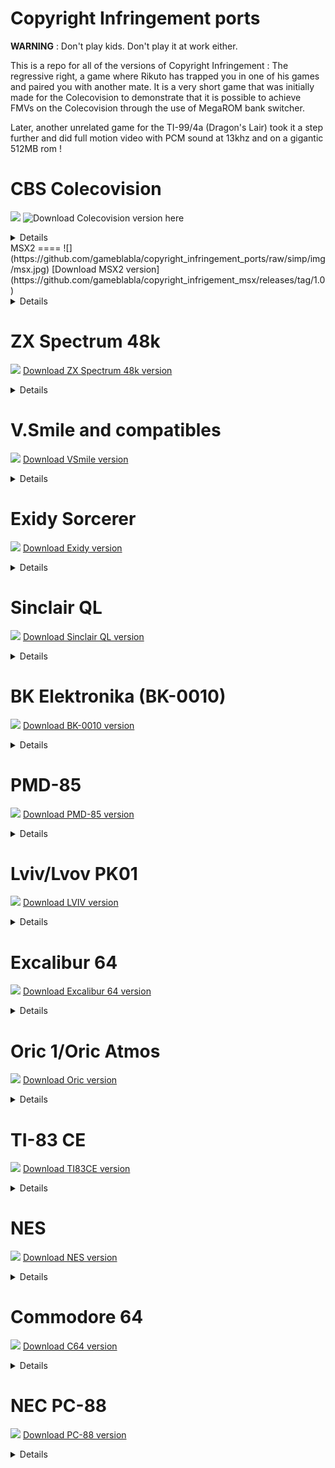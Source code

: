 Copyright Infringement  ports
==========================================
**WARNING** : Don't play kids. Don't play it at work either.

This is a repo for all of the versions of Copyright Infringement : The regressive right,
a game where Rikuto has trapped you in one of his games and paired you with another mate.
It is a very short game that was initially made for the Colecovision to demonstrate that it is possible
to achieve FMVs on the Colecovision through the use of MegaROM bank switcher.

Later, another unrelated game for the TI-99/4a (Dragon's Lair) took it a step further
and did full motion video with PCM sound at 13khz and on a gigantic 512MB rom !


CBS Colecovision
=================
![](https://github.com/gameblabla/copyright_infringement_ports/raw/simp/img/cbs.jpg)
![Download Colecovision version here](https://github.com/gameblabla/copyright_infringement/raw/master/game_buk.rom)
<details>
This was the initial port of the game.
No speech, the image quality is decent and it wasn't too hard once i figured out that i could write to the VDP memory directly.
I tried to post the game on AtariAge and it did bring up a good discussion about FMVs and taking it further before it was taken down.

This is so far the only port to use sprites for the HUD as the other ones so far don't use it.
</details>
MSX2
====
![](https://github.com/gameblabla/copyright_infringement_ports/raw/simp/img/msx.jpg)
[Download MSX2 version](https://github.com/gameblabla/copyright_infrigement_msx/releases/tag/1.0)

<details>
This was the next port years later after the Colecovision version.
I added speech for the intro, used screen 5 for the graphics and i think other than that, it's quite pleasing to look at.

Why the MSX ? Originally i wanted to do a straight port of the Colecovision as the two share the same VDP (at least for MSX1).
However i thought it would be a shame to restrict myself to MSX1 and i also encountered an issue with ASCII16 that is said to have a 512kb limit on real hardware.
I did not want to risk real hardware compatibility while i wait for my MSX2 to arrive so this version is MSX2 only.

I also did consider an MSX2+ version but pushing YJK frames at decent speeds on it will be very challenging
and i want to avoid requiring a boosted Z80 like on Panasonic's models or even a TurboR
so this version will have to wait for one.

This one does not use sprites unlike the Colecovision : only a part of the screen is being refreshed.
The other reason is that, while i could make sprites work on MSX1, they work differently on MSX2.

However if i work on an MSX1 port, i will have to use sprites again due to the color attribute potentially
clashing with the nature of the game.
</details>

ZX Spectrum 48k
===============
![](https://github.com/gameblabla/copyright_infringement_ports/raw/simp/img/spectrum.jpg)
[Download ZX Spectrum 48k version](https://github.com/gameblabla/copyright_infringement_ports/releases/tag/1.0)
<details>
I wanted to make something for the ZX spectrum (i did make a very simplistic game a long time ago for it called Red Square) so i decided i should experiment with this.
The ZX Spectrum is quite barebones : a CPU and a screen buffer arranged in a strange way.
However, unlike other platforms, it's pretty good at this job considering its specs and the 3D games on Spectrum performed better than their MSX counterpart.
The spectrum is essentially an upgraded ZX81 with a color attribute table and more memory.

This port was more challenging than i thought it would be.
Originally i wanted this to be a cartridge game but z88dk does not support bank switching and i'm not aware of anyone attempting that
except through some custom assembly. I estimated that i could only fit 3-5 compressed frames at best.
Needless to say, i gave up on that idea and instead went the casette route.

However, going the casette way means that you are being limited by the amount of memory that's on the computer.
Even on a ZX Spectrum 128, it's still 64kb unless you do bank switching.
For now, i decided to target the 48k model and use ZX1 compression as it is the fastest algo on the ZX spectrum.

I also attempted to combine it further with RCS but results show the two combinaison are too slow for FMVs
so went back to simply using ZX1 for animated frames and RCS+ZX1 for static screens.
I should point out that this still only saves about half of the space.

I also considered the use of Biforst2 (8x1 multicolor) or even Gigascreen but these would require more bandwidth and a lot more memory as well.
If i ever make use of these, it will have to be for a Spectrum 128k version.
</details>

V.Smile and compatibles
=======================
![](https://github.com/gameblabla/copyright_infringement_ports/raw/simp/img/vsmile.jpg)
[Download VSmile version](https://github.com/gameblabla/copyright_infringement_ports/releases/tag/1.0-vsmile)
<details>
As far as i know, this is the first V.smile homebrew game outside of experimental demos.

This is a really strange beast, especially it's CPU and the way controls work (through UART).
The V.Smile actually supports hicolor ! But i stuck with 8bpp due to bugs with the text layer when combined with hicolor.
I might upgrade this to hicolor after further hardware tests...

This port does not have any PCM sound for now as i've been told attempts so far failed on real hardware.
I may look into this eventually myself.

It's also not using sprites but the hardware was decently powerful enough for sprites not to be needed in my case.
I may want to use them eventually but this game does not need them.

Game is entirely 8bpp although i do have a 16-bits variant that's also provided for testing and if you guys are curious.

Lack of sound is a shame so i may revisit this eventually.
</details>

Exidy Sorcerer
=================
![](https://github.com/gameblabla/copyright_infringement_ports/raw/simp/img/exidy.jpg)
[Download Exidy version](https://github.com/gameblabla/copyright_infringement_ports/releases/tag/1.0-exidy)
<details>
This port was challenging due to technical contraints.
At first, i initially wanted to go the putsprite way as the hardware lacks a proper graphics mode so to speak.
However, i only ended up using this for static screens as it is way too slow otherwise.
This is in part to z88dk's drawing routines relying on the pixel plotting functions and doing a lot of checking...

I then had the idea of basically treating the 512x256 character-based display and defining each character as a pixel.
Doing so would achieve a resolution of 64x30. It is then a matter of simply uploading the bitmapped graphics to 0xF080, 
which contains the buffer for the text characters onscreen.

The amusing part is that the default font did not have a completely white block to achieve this.
However, it's possible to upload your own character set in the 127-255 range so that's what i did.

Other games went further with this and made their own proper character set and worked around this
but this would have been very annoying to deal with and probably not fast enough for my purpose.

Sadly z88dk doesn't support sound for this target so it has been disabled for this build.
The 64x30 mode also looks very chunky, and i thought the 128x60 would also be challenging to be honest hehe...
The results aren't pretty but it is smooth however.

You may also wonder how i managed to fit 5 frames of animation and still make it work on an 8KB machine ?
Well thanks to the ZX7 compressor this is doable now. Frames that would normally be 1920 bytes large are
compressed down to 280 bytes or so. The decompressor is also 240 bytes or so and plenty fast as well so it's worth it.

I might actually make a proper game for this someday but not a lot of people are interested in business machines like this one.
Perhaps i'll do a flappy bird like i did on the Laser 200.
</details>

Sinclair QL
=================
![](https://github.com/gameblabla/copyright_infringement_ports/raw/simp/img/QL.jpg)
[Download Sinclair QL version](https://github.com/gameblabla/copyright_infringement_ports/releases/tag/1.0-SinclairQL)
<details>
This port took longer than it should have been, mostly due to lack of support, tools and documentation.
I honestly wanted to give up but decided it would be a shame to give up since this system barely has any games !

This version performs pretty good and i think technically wise, it should hold up.

It's a shame the Sinclair QL only has a primitive beeper that you can only send commands to
via an intel microcontroller which rules out 1-bit PCM even.

The Sinclair QL is definitively a mixed bag : 
it has a much better CPU than the Zx Spectrum but the graphical upgrades are not really massive.
The only notable difference on the QL is the complete lack of color clashing and a higher resolution mode with 4 colors. 
This game uses the low resolution with 8 colors but with dithering, both modes look interesting i would say.
Dithering is not used in-game as it would increase the RAM consumption even further...
However it is used for the static screens.

I also borrowed OS/screen 2 memory for storing data as we're really running out of space...
Forget about using malloc on this thing ! 
Just push your data to a fixed location and follow the memory map.
Yes, that forces you to track your own memory usage but that can be a good thing honestly.

There was also initially a bug with the game overwriting some of the systems functions for text drawing etc...
resulting in the game outputting no text ! I had to move up the memory location slightly higher to avoid this issue.
There are ways around this but they all involve disabling the OS or moving it to another location,
both of which have their own disadvantages and complications. Therefore, i decided to do that instead.
</details>

BK Elektronika (BK-0010)
=========================
![](https://github.com/gameblabla/copyright_infringement_ports/raw/simp/img/bk.jpg)
[Download BK-0010 version](https://github.com/gameblabla/copyright_infringement_ports/releases/tag/1.0-BK)
<details>
This russian computer was notable back then as it was the cheapest computer most could afford. (still worth 3 months of work !)
I had to port this gay game to computer...

This port was extremely challenging for multiple reasons :
- I had to figure out how to even get a working binary on this as there was not toolkit to speak of
- Once i did that, i had to figure out the hardware, which required me to hop through multiple documents and blog posts, including in Russian.
- The PDP-11 GCC backend is extremely buggy and would produce broken executables at -O1 and higher.
- This forced me to rely a lot more on PDP-11 assembly and functions.
- Once i did know about all of this, trying to fit the game into 15.5Kb of RAM was extremely challenging.

The results are mixed but i still managed to fit the animations as well as beeps and all.
I may consider having an expanded version for later BK revisions but i would rather port this to more capable Soviet
computers like the Vector-06C or the Corvette.
</details>

PMD-85
=========================
![](https://github.com/gameblabla/copyright_infringement_ports/raw/simp/img/pmd.jpg)
[Download PMD-85 version](https://github.com/gameblabla/copyright_infringement_ports/releases/tag/1.0-PMD)
<details>
This was a Czechoslovak computer that was, according to a Czechoslovak that covered soviet computers back then, well loved.
The initial versions were completely black & white but very late into its lifespan, color output was added.
Then the color ouput was later refined into ColorAce, which this game takes advantage of.
The nice thing about ColorAce is that it is also backwards compatible with non-ColorAce units, although it might look off on these machines.

This port was very simple to do. Unfortunately RAM is an issue and the 48k amount is misleading due to how the memory map is laid out.
In reality, this is more like a 32k machine and you have to load the games from casette so it's still pretty limiting.
It's only slightly better than the BK-0010 version because of the extra memory but that's it.
</details>

Lviv/Lvov PK01
===================
![](https://github.com/gameblabla/copyright_infringement_ports/raw/simp/img/lviv.jpg)
[Download LVIV version](https://github.com/gameblabla/copyright_infringement_ports/releases/tag/1.0-LVIV)
<details>
Another soviet computer that has a very strange memory layout.
If you disable Video RAM, you have full access to the 48kb of RAM.
Otherwise, you only get 16kb to play with... What a waste.

At least there's a wide range of 4 color palettes to choose from !
</details>

Excalibur 64
============
![](https://github.com/gameblabla/copyright_infringement_ports/raw/simp/img/Excalibur_64.jpg)
[Download Excalibur 64 version](https://github.com/gameblabla/copyright_infringement_ports/releases/tag/1.0-E64)
<details>
This is probably the worst port along with the Exidy Sorcerer version though this one
does at least have 16 colors (not all are used to the garish color palette).

This was very challenging to even make it work and the lack of documentation further hurt it.
It's a shame as according to dom (z88dk maintainer), you can actually emulate a 320x288 pixel mode by using the PCG banks together.

This game as it is only uses 160x72 for the story text and 80x25 ingame, resulting in a very chunky look.
Additionally, no sound due to lack of documentation on how to even output sound...

Cool name for a computer though, maybe i'll revisit it for my next game.
</details>

Oric 1/Oric Atmos
==================
![](https://github.com/gameblabla/copyright_infringement_ports/raw/simp/img/atmos.jpg)
[Download Oric version](https://github.com/gameblabla/copyright_infringement_ports/releases/tag/1.0-ORIC)
<details>
I haven't really dealt with any 6502-based machine for quite some time...
The Oric is quite interesting and shares a lot in similar with the ZX Spectrum.

I would argue it's quite better than the Spectrum due to the slightly superior graphics and 3 channel sound.
The first Oric sold 200,000 units in France and UK for these reasons along with the price matching the Spectrum.
However they never really evolved beyond that and soon faster computers came out...

As for the port itself, besides dealing with the RAM, it was mostly straight forward
tho unlike on the Z80, it turns out LZSA is too slow for decompressing frames on it !
I will have to think of something for the C128 and C64 ports...

The Oric, thankfully, has a decent amount of memory and not a retarded memory mapping either
so it was easy to get something to work. Not a bad version i would say.
</details>

TI-83 CE
==================
![](https://github.com/gameblabla/copyright_infringement_ports/raw/simp/img/ti83ce.jpg)
[Download TI83CE version](https://github.com/gameblabla/copyright_infringement_ports/releases/tag/1.0-TI83CE)
<details>
I found one by sheer luck for really cheap (15€) instead of the usual expensive prices so thought that would be an opportunity.
The C toolchain for it is really nice and uses Clang as the new backend (previously it was using a proprietary solution but that's now largely fixed).
ZX0/ZX7 are also directly integrated so that saved me some time.
The only issue was the size for archive files was small. It's possible i believe to go beyond the 65k limit by having several ones
but i only learned of this much later...
In any case, i didn't want this game to be too big so i stuck with 64kb and instead upscaled the 160x100 frames to 320x200 in short of a nasty way.
It works fine though, since this is decently powerful.

I implemented highscore saving (this is based upon the Oric version) but it seems not to work reliably so unsure...
It's still there in any case.
</details>

NES
==================
![](https://github.com/gameblabla/copyright_infringement_ports/raw/simp/img/nes.png)
[Download NES version](https://github.com/gameblabla/copyright_infringement_ports/releases/tag/1.0-NES)
<details>
The NES is something i always avoided due to the sheer complexity of it.
On the surface, it seems simple enough but doing anything complex becomes a huge chore.
If you want to make your first NES game, definitively start first with NROM.

This game is also illsuited for the NES as the PPU isn't designed for bitmapped graphics unlike most old computers are.
Updating the nametable takes too many cycles so the only proper way of getting close to that was to swap out the CHR banks, which is what i did.

The NES also has hardware DPCM support but the way it's laid out means that if you need more than 16kb, you'll have to switch banks.
This port does make extensive use of voices, even further than the MSX2 version as they are used ingame also.
Overall, it wasn't too difficult but this console isn't as easy as it may seem at first !

</details>

Commodore 64
==================
![](https://github.com/gameblabla/copyright_infringement_ports/raw/simp/img/c64.jpg)
[Download C64 version](https://github.com/gameblabla/copyright_infringement_ports/releases/tag/1.0-C64)
<details>
The Commodore 64 is, much like the NES, illsuited for this kind of game although not as bad as the NES was in this regard.
The biggest issue is that it's simply too slow to update 8k + 2k of color fast enough on the puny 6502 that's in the C64.
In the end i resorted to B&W graphics in the bitmapped multicolor mode and that sort of works OK enough to get around 6 frames per second.
The only instance of the game having colors is in the Rikuto screens...

There's also some PCM samples in there although it's heavily downsampled, 4-bits and you can barely make out what he says.
I still wanted to include it however.
</details>

NEC PC-88
==================
![](https://github.com/gameblabla/copyright_infringement_ports/raw/simp/img/pc88.jpg)
[Download PC-88 version](https://github.com/gameblabla/copyright_infringement_ports/releases/tag/1.0-PC88)
<details>
The NEC PC-88 (and the PC-98) is the home to numerous hentai games. 
Thus, this game should have perfectly suitable for this hardware.
Except not really, because outside of japanese documents (and even then, there's not a huge lot of it!),
they are surprisingly poorly documented.
I did get a VGM player working on it thanks to pc88-c but since i can't compose anything on it,
all you gonna get are simple beeps. Oh and forget about the ADPCM card, i have no idea how to use that either.
(Most PC-88 don't have it anyway)

The other big issue is the huge amount of VRAM it needs to update and the lackluster CPU for it.
I mean, updating 48kb multiple times per second on a puny Z80 is no small task !
I cheated a little bit by downgrading it to 4 colors in game to get it in a playable state.
It works but you can still see the graphics chip struggling to keep up.

I'm sure with delta compression, compressed code etc... i could get it further than this
but even if i could figure that out, z88dk's support for non-CP/M platforms is also lackluster as well !

I think i did a decent-ish job but it could have been better even considering the hardware.
</details>
